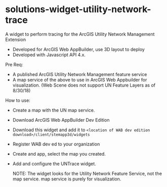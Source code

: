 # solutions-widget-utility-network-trace
A widget to perform tracing for the ArcGIS Utility Network Management Extension

* Developed for ArcGIS Web AppBuilder, use 3D layout to deploy
* Developed with Javascript API 4.x.  

Pre Req:
 * A published ArcGIS Utility Network Management feature service
 * A map service of the above to use in ArcGIS Web Appbuilder for visualization. (Web Scene does not support UN Feature Layers as of 8/30/18)
  
How to use:
* Create a map with the UN map service.
* Download ArcGIS Web AppBuilder Dev Edition
* Download this widget and add it to `<location of WAB dev edition download>/client/stemapp3d/widgets`
* Register WAB dev ed to your organization
* Create and app, select the map you created.
* Add and configure the UNTrace widget.
  
  NOTE: The widget looks for the Utility Network Feature Service, not the map service.  map service is purely for visualization.
